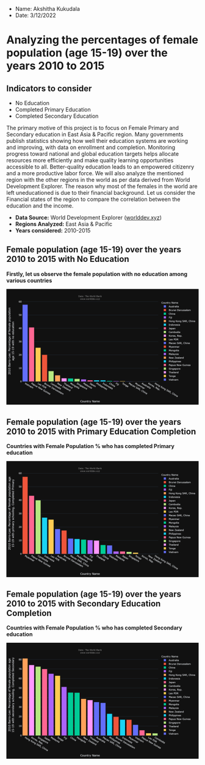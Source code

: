 * Name: Akshitha Kukudala
* Date: 3/12/2022

# Analyzing the percentages of female population (age 15-19) over the years 2010 to 2015 
## Indicators to consider
* No Education
* Completed Primary Education
* Completed Secondary Education

The primary motive of this project is to focus on Female Primary and Secondary education in East Asia & Pacific region. 
Many governments publish statistics showing how well their education systems are working and improving,
with data on enrollment and completion. 
Monitoring progress toward national and global education targets helps allocate resources more efficiently and make quality learning opportunities accessible to all.
Better-quality education leads to an empowered citizenry and a more productive labor force. We will also analyze the mentioned region with the other regions in the world as per data derived from 
World Development Explorer. The reason why most of the females in the world are left uneducationed is due to their financial background. Let us consider the Financial states of the region to compare 
the correlation between the education and the income.

- **Data Source:** World Development Explorer ([worlddev.xyz](https://))
- **Regions Analyzed:** East Asia & Pacific
- **Years considered:** 2010-2015

## Female population (age 15-19) over the years 2010 to 2015 with No Education
**Firstly, let us observe the female population with no education among various countries**

![](https://github.com/akukudala/world_development_explorer/blob/main/charts/no_education.png)

## Female population (age 15-19) over the years 2010 to 2015 with Primary Education Completion
**Countries with Female Population % who has completed Primary education**

![](https://github.com/akukudala/world_development_explorer/blob/main/charts/Primary_education.png)

## Female population (age 15-19) over the years 2010 to 2015 with Secondary Education Completion
**Countries with Female Population % who has completed Secondary education**

![](https://github.com/akukudala/world_development_explorer/blob/main/charts/Secondary_education.png)
